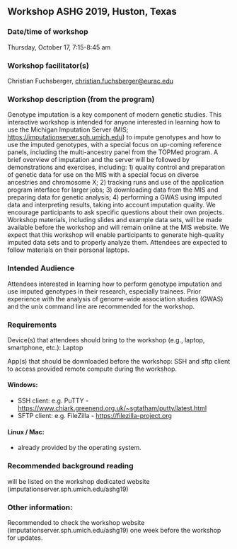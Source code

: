## Workshop ASHG 2019, Huston, Texas
 
### Date/time of workshop
Thursday, October 17, 7:15-8:45 am

### Workshop facilitator(s)
Christian Fuchsberger, christian.fuchsberger@eurac.edu
 
### Workshop description (from the program)
Genotype imputation is a key component of modern genetic studies. This interactive workshop is intended for anyone interested in learning how to use the Michigan Imputation Server (MIS; https://imputationserver.sph.umich.edu) to impute genotypes and how to use the imputed genotypes, with a special focus on up-coming reference panels, including the multi-ancestry panel from the TOPMed program. A brief overview of imputation and the server will be followed by demonstrations and exercises, including: 1) quality control and preparation of genetic data for use on the MIS with a special focus on diverse ancestries and chromosome X; 2) tracking runs and use of the application program interface for larger jobs; 3) downloading data from the MIS and preparing data for genetic analysis; 4) performing a GWAS using imputed data and interpreting results, taking into account imputation quality. We encourage participants to ask specific questions about their own projects. Workshop materials, including slides and example data sets, will be made available before the workshop and will remain online at the MIS website. We expect that this workshop will enable participants to generate high-quality imputed data sets and to properly analyze them. Attendees are expected to follow materials on their personal laptops. 
 
### Intended Audience
Attendees interested in learning how to perform genotype imputation and use imputed genotypes in their research, especially trainees. Prior experience with the analysis of genome-wide association studies (GWAS) and the unix command line are recommended for the workshop.
 
### Requirements
Device(s) that attendees should bring to the workshop (e.g., laptop, smartphone, etc.): Laptop

App(s) that should be downloaded before the workshop: SSH and sftp client to access provided remote compute during the workshop. 

#### Windows: 
- SSH client: e.g. PuTTY - https://www.chiark.greenend.org.uk/~sgtatham/putty/latest.html
- SFTP client: e.g. FileZilla - https://filezilla-project.org

#### Linux / Mac:
- already provided by the operating system. 
 
### Recommended background reading
will be listed on the workshop dedicated website (imputationserver.sph.umich.edu/ashg19)

### Other information:
Recommended to check the workshop website (imputationserver.sph.umich.edu/ashg19) one week before the workshop for updates.
